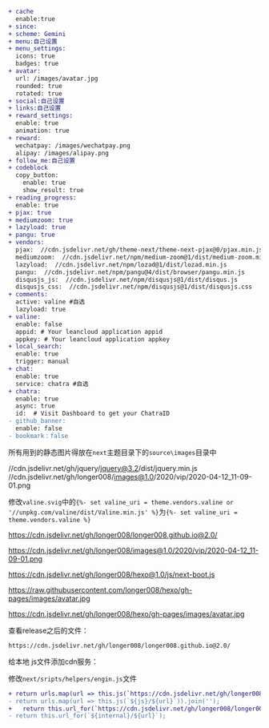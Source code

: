 ```diff
+ cache
  enable:true
+ since: 
+ scheme: Gemini
+ menu:自己设置
+ menu_settings:
  icons: true
  badges: true
+ avatar:
  url: /images/avatar.jpg
  rounded: true
  rotated: true
+ social:自己设置
+ links:自己设置
+ reward_settings:
  enable: true
  animation: true
+ reward:
  wechatpay: /images/wechatpay.png
  alipay: /images/alipay.png
+ follow_me:自己设置
+ codeblock
  copy_button:
    enable: true
    show_result: true
+ reading_progress:
  enable: true
+ pjax: true
+ mediumzoom: true
+ lazyload: true
+ pangu: true
+ vendors:
  pjax:  //cdn.jsdelivr.net/gh/theme-next/theme-next-pjax@0/pjax.min.js
  mediumzoom:  //cdn.jsdelivr.net/npm/medium-zoom@1/dist/medium-zoom.min.js
  lazyload:  //cdn.jsdelivr.net/npm/lozad@1/dist/lozad.min.js
  pangu:  //cdn.jsdelivr.net/npm/pangu@4/dist/browser/pangu.min.js
  disqusjs_js:  //cdn.jsdelivr.net/npm/disqusjs@1/dist/disqus.js
  disqusjs_css:  //cdn.jsdelivr.net/npm/disqusjs@1/dist/disqusjs.css
+ comments:
  active: valine #自选
  lazyload: true
+ valine:
  enable: false
  appid: # Your leancloud application appid
  appkey: # Your leancloud application appkey
+ local_search:
  enable: true
  trigger: manual
+ chat:
  enable: true
  service: chatra #自选
+ chatra:
  enable: true
  async: true
  id:  # Visit Dashboard to get your ChatraID
- github_banner:
  enable: false
- bookmark：false
```
所有用到的静态图片得放在`next`主题目录下的`source\images`目录中

 //cdn.jsdelivr.net/gh/jquery/jquery@3.2/dist/jquery.min.js
 //cdn.jsdelivr.net/gh/longer008/images@1.0/2020/vip/2020-04-12_11-09-01.png

修改`valine.svig`中的`{%- set valine_uri = theme.vendors.valine or '//unpkg.com/valine/dist/Valine.min.js' %}`为`{%- set valine_uri = theme.vendors.valine %}`

https://cdn.jsdelivr.net/gh/longer008/longer008.github.io@2.0/

https://cdn.jsdelivr.net/gh/longer008/images@1.0/2020/vip/2020-04-12_11-09-01.png

https://cdn.jsdelivr.net/gh/longer008/hexo@1.0/js/next-boot.js



https://raw.githubusercontent.com/longer008/hexo/gh-pages/images/avatar.jpg

https://cdn.jsdelivr.net/gh/longer008/hexo/gh-pages/images/avatar.jpg

查看release之后的文件：

```
https://cdn.jsdelivr.net/gh/longer008/longer008.github.io@2.0/
```

给本地 js文件添加cdn服务：

修改`next/sripts/helpers/engin.js`文件

```diff
+ return urls.map(url => this.js(`https://cdn.jsdelivr.net/gh/longer008/longer008.github.io@2.0/${js}/${url}`)).join('');
- return urls.map(url => this.js(`${js}/${url}`)).join('');
+   return this.url_for(`https://cdn.jsdelivr.net/gh/longer008/longer008.github.io@2.0/${internal}/${url}`);
- return this.url_for(`${internal}/${url}`);
```

